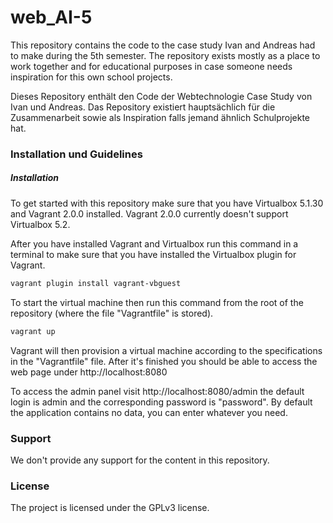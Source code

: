 # web_AI-5

This repository contains the code to the case study Ivan and Andreas had to
make during the 5th semester.
The repository exists mostly as a place to work together and for educational
purposes in case someone needs inspiration for this own school projects.

Dieses Repository enthält den Code der Webtechnologie Case Study von Ivan und
Andreas. Das Repository existiert hauptsächlich für die Zusammenarbeit sowie als
Inspiration falls jemand ähnlich Schulprojekte hat.

### Installation und Guidelines

##### Installation

To get started with this repository make sure that you have Virtualbox
5.1.30 and Vagrant 2.0.0 installed. Vagrant 2.0.0 currently doesn't
support Virtualbox 5.2.

After you have installed Vagrant and Virtualbox run this command in a
terminal to make sure that you have installed the Virtualbox plugin
for Vagrant.

``` bash
vagrant plugin install vagrant-vbguest
```

To start the virtual machine then run this command from the root of
the repository (where the file "Vagrantfile" is stored).

``` bash
vagrant up
```

Vagrant will then provision a virtual machine according to the
specifications in the "Vagrantfile" file. After it's finished you
should be able to access the web page under http://localhost:8080

To access the admin panel visit http://localhost:8080/admin the
default login is admin and the corresponding password is
"password". By default the application contains no data, you can enter
whatever you need.

### Support

We don't provide any support for the content in this repository.

### License

The project is licensed under the GPLv3 license.
